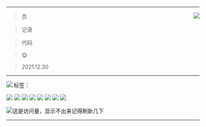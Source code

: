 ----
<a href="https://github.com/ghzhan">
  <img align="right" src="https://github-readme-stats-azmiao.vercel.app/api?username=ghzhan&theme=buefy&show_icons=true&count_private=true" />
</a>

>页

>记录

>代码

>😋

>2021.12.30

----

<a href="https://github.com/ghzhan">
  <img align="left" src="https://github-readme-stats-azmiao.vercel.app/api/top-langs/?username=ghzhan&layout=compact" />
</a>

标签：

![](https://img.shields.io/badge/-java-00b0f0) ![](https://img.shields.io/badge/-python-yellow) ![](https://img.shields.io/badge/-Javascript-orange) ![](https://img.shields.io/badge/-Html-red) ![](https://img.shields.io/badge/-CSS-blue) ![](https://img.shields.io/badge/-C%2B%2B-brightgreen) ![](https://img.shields.io/badge/-Android-green) ![](https://img.shields.io/badge/-Windows-yellowgreen) 



![这是访问量，显示不出来记得刷新几下](https://visitor-badge.glitch.me/badge?page_id=ghzhan)



----
